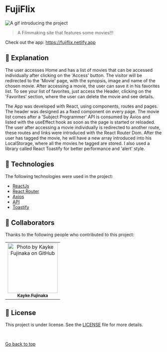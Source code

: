 # FujiFlix

<img src="./src/Assets/post.gif" alt="A gif introducing the project">

> A Filmmaking site that features some movies!!!

Check out the app: https://fujiflix.netlify.app

## :page_facing_up: Explanation

The user accesses Home and has a list of movies that can be accessed individually after clicking on the 'Access' button. The visitor will be redirected to the 'Movie' page, with the synopsis, image and name of the chosen movie. After accessing a movie, the user can save it in his favorites list. To see your list of favorites, just access the Header, clicking on the 'Favorites' section, where the user can delete the movie and see details.

The App was developed with React, using components, routes and pages. The header was designed as a fixed component on every page. The movie list comes after a 'Subject Programmer' API is consumed by Axios and listed with the useEffect hook as soon as the page is started or reloaded. The user after accessing a movie individually is redirected to another route, these routes and links were introduced with the React Router Dom. After the user has tagged the movie, he will have a new array introduced into his LocalStorage, where all the movies he tagged are stored. I also used a library called React Toastify for better performance and 'alert' style.

## :rocket: Technologies ##

The following technologies were used in the project:

- [ReactJs](https://pt-br.reactjs.org)
- [React Router](https://v5.reactrouter.com/web/guides/quick-start)
- [Axios](https://axios-http.com/docs/intro)
- [API](https://developers.themoviedb.org/3/getting-started/introduction)
- [Toastify](https://fkhadra.github.io/react-toastify/introduction)

## 🤝 Collaborators

Thanks to the following people who contributed to this project:

<table>
  <tr>
    <td align="center">
      <a href="#">
        <img src="https://avatars.githubusercontent.com/u/98772000?s=400&u=80de9af672be7f75cc7a546838552cf63d5b82fe&v=4" width="160px;" alt="Photo by Kayke Fujinaka on GitHub"/><br>
        <sub>
          <b>Kayke Fujinaka</b>
        </sub>
      </a>
    </all>
  </tr>
</table>

## 📝 License

This project is under license. See the [LICENSE](LICENSE.md) file for more details.

&#xa0;

<a href="#top">Go back to top</a>
